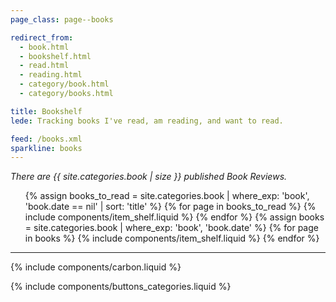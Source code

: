 ```yaml
---
page_class: page--books

redirect_from:
  - book.html
  - bookshelf.html
  - read.html
  - reading.html
  - category/book.html
  - category/books.html

title: Bookshelf
lede: Tracking books I've read, am reading, and want to read.

feed: /books.xml
sparkline: books
---
```


*There are {{ site.categories.book | size }} published Book Reviews.*

<div class="h-feed" id="books">
    <ol class="shelf" role="list">
        {% assign books_to_read = site.categories.book | where_exp: 'book', 'book.date == nil' | sort: 'title' %}
        {% for page in books_to_read %}
            {% include components/item_shelf.liquid %}
        {% endfor %}
        {% assign books = site.categories.book | where_exp: 'book', 'book.date' %}
        {% for page in books %}
            {% include components/item_shelf.liquid %}
        {% endfor %}
    </ol>
</div>

--------

{% include components/carbon.liquid %}

{% include components/buttons_categories.liquid %}
